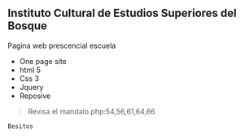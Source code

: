 ## Instituto Cultural de Estudios Superiores del Bosque
Pagina web prescencial escuela

- One page site 
- html 5
- Css 3
- Jquery 
- Reposive

> Revisa el mandalo.php:54,56,61,64,66

`Besitos`